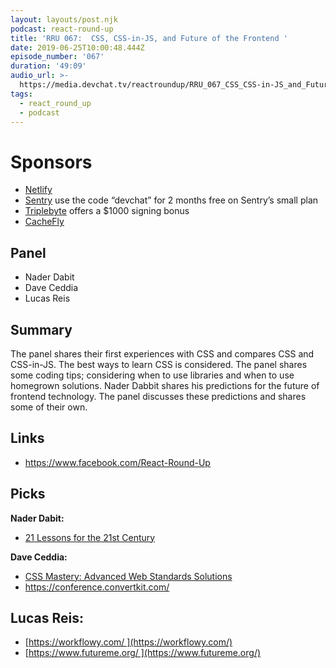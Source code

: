 ```yaml
---
layout: layouts/post.njk
podcast: react-round-up
title: 'RRU 067:  CSS, CSS-in-JS, and Future of the Frontend '
date: 2019-06-25T10:00:48.444Z
episode_number: '067'
duration: '49:09'
audio_url: >-
  https://media.devchat.tv/reactroundup/RRU_067_CSS_CSS-in-JS_and_Future_of_the_Frontend.mp3
tags:
  - react_round_up
  - podcast
---
```

# Sponsors

* [Netlify](https://www.netlify.com/)
* [Sentry](http://sentry.io/) use the code “devchat” for 2 months free on Sentry’s small plan
* [Triplebyte](https://triplebyte.com/react) offers a $1000 signing bonus
* [CacheFly](https://www.cachefly.com/)

## Panel

* Nader Dabit
* Dave Ceddia
* Lucas Reis

## Summary

The panel shares their first experiences with CSS and compares CSS and CSS-in-JS. The best ways to learn CSS is considered. The panel shares some coding tips; considering when to use libraries and when to use homegrown solutions. Nader Dabbit shares his predictions for the future of frontend technology. The panel discusses these predictions and shares some of their own. 

## Links

* <https://www.facebook.com/React-Round-Up>

## Picks

**Nader Dabit:**

* [21 Lessons for the 21st Century](https://www.amazon.com/Lessons-21st-Century-Yuval-Harari-ebook/dp/B079WM7KLS/ref=sr_1_2?ie=UTF8&qid=1548462018&sr=8-1&linkCode=ll1&tag=devchattv-20&linkId=f06bfe7482dca8bb751ed6d7cc86e2ab&language=en_US)

**Dave Ceddia:**

* [CSS Mastery: Advanced Web Standards Solutions](https://www.amazon.com/CSS-Mastery-Advanced-Standards-Solutions-ebook/dp/B074FTB13N/ref=sr_1_1?ie=UTF8&qid=1548462018&sr=8-1&linkCode=ll1&tag=devchattv-20&linkId=f06bfe7482dca8bb751ed6d7cc86e2ab&language=en_US)
* <https://conference.convertkit.com/> 

## Lucas Reis:

* [https://workflowy.com/ ](https://workflowy.com/)
* [https://www.futureme.org/ ](https://www.futureme.org/)
